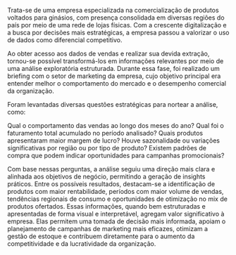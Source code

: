 Trata-se de uma empresa especializada na comercialização de produtos voltados para ginásios, com presença consolidada em diversas regiões do país por meio de uma rede de lojas físicas. 
Com a crescente digitalização e a busca por decisões mais estratégicas, a empresa passou a valorizar o uso de dados como diferencial competitivo.

Ao obter acesso aos dados de vendas e realizar sua devida extração, tornou-se possível transformá-los em informações relevantes por meio de uma análise exploratória estruturada. 
Durante essa fase, foi realizado um briefing com o setor de marketing da empresa, cujo objetivo principal era entender melhor o comportamento do mercado e o desempenho comercial da organização.

Foram levantadas diversas questões estratégicas para nortear a análise, como:

Qual o comportamento das vendas ao longo dos meses do ano?
Qual foi o faturamento total acumulado no período analisado?
Quais produtos apresentaram maior margem de lucro?
Houve sazonalidade ou variações significativas por região ou por tipo de produto?
Existem padrões de compra que podem indicar oportunidades para campanhas promocionais?

Com base nessas perguntas, a análise seguiu uma direção mais clara e alinhada aos objetivos de negócio, permitindo a geração de insights práticos. 
Entre os possíveis resultados, destacam-se a identificação de produtos com maior rentabilidade, períodos com maior volume de vendas, tendências regionais de consumo e oportunidades de otimização no mix de produtos ofertados.
Essas informações, quando bem estruturadas e apresentadas de forma visual e interpretável, agregam valor significativo à empresa. Elas permitem uma tomada de decisão mais informada,
apoiam o planejamento de campanhas de marketing mais eficazes, otimizam a gestão de estoque e contribuem diretamente para o aumento da competitividade e da lucratividade da organização.
